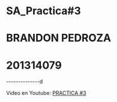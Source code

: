 # SA_Practica#3
# BRANDON PEDROZA

# 201314079
--------------d

Video en Youtube: [PRACTICA #3](https://youtu.be/1T6-8DZpSHs)



